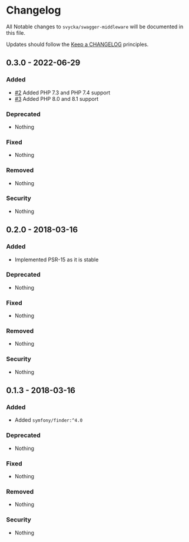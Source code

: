 # Changelog

All Notable changes to `svycka/swagger-middleware` will be documented in this file.

Updates should follow the [Keep a CHANGELOG](http://keepachangelog.com/) principles.

## 0.3.0 - 2022-06-29

### Added
- [#2](https://github.com/svycka/swagger-middleware/pull/2) Added PHP 7.3 and PHP 7.4 support
- [#3](https://github.com/svycka/swagger-middleware/pull/3) Added PHP 8.0 and 8.1 support

### Deprecated
- Nothing

### Fixed
- Nothing

### Removed
- Nothing

### Security
- Nothing

## 0.2.0 - 2018-03-16

### Added
- Implemented PSR-15 as it is stable

### Deprecated
- Nothing

### Fixed
- Nothing

### Removed
- Nothing

### Security
- Nothing

## 0.1.3 - 2018-03-16

### Added
- Added `symfony/finder:^4.0`

### Deprecated
- Nothing

### Fixed
- Nothing

### Removed
- Nothing

### Security
- Nothing
